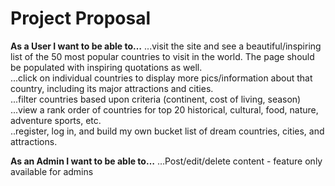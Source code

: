<h1>Project Proposal</h1>

**As a User I want to be able to…**
...visit the site and see a beautiful/inspiring list of the 50 most popular countries to visit in the world. The page should be populated with inspiring quotations as well. 
<br/>
...click on individual countries to display more pics/information about that country, including its major attractions and cities.
<br/>
...filter countries based upon criteria (continent, cost of living, season)
<br/>
...view a rank order of countries for top 20 historical, cultural, food, nature, adventure sports, etc. 
<br/>
..register, log in, and  build my own bucket list of dream countries, cities, and attractions.



**As an Admin I want to be able to…**
…Post/edit/delete content - feature only available for admins
